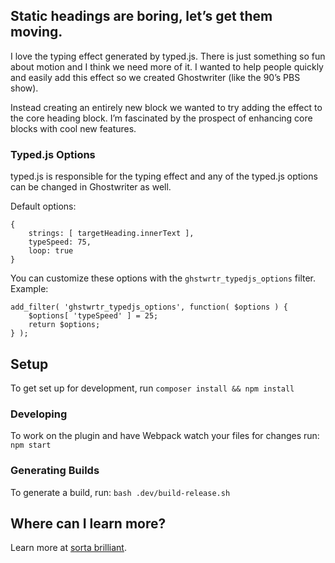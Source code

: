 ## Static headings are boring, let’s get them moving.

I love the typing effect generated by typed.js. There is just something so fun about motion and I think we need more of it. I wanted to help people quickly and easily add this effect so we created Ghostwriter (like the 90’s PBS show).

Instead creating an entirely new block we wanted to try adding the effect to the core heading block. I’m fascinated by the prospect of enhancing core blocks with cool new features.

### Typed.js Options
typed.js is responsible for the typing effect and any of the typed.js options can be changed in Ghostwriter as well.

Default options:
```
{
    strings: [ targetHeading.innerText ],
    typeSpeed: 75,
    loop: true
}
```

You can customize these options with the `ghstwrtr_typedjs_options` filter. Example:

```
add_filter( 'ghstwrtr_typedjs_options', function( $options ) {
    $options[ 'typeSpeed' ] = 25;
    return $options;
} );
```

## Setup
To get set up for development, run `composer install && npm install`

### Developing

To work on the plugin and have Webpack watch your files for changes run: `npm start`

### Generating Builds

To generate a build, run: `bash .dev/build-release.sh`

## Where can I learn more?
Learn more at [sorta brilliant](https://sortabrilliant.com/ghostwriter/).
